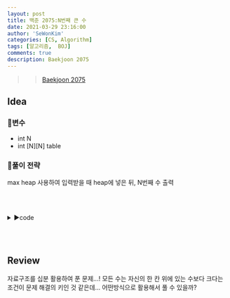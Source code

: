 ```yaml
---
layout: post
title: 백준 2075:N번째 큰 수
date: 2021-03-29 23:16:00
author: 'SeWonKim'
categories: [CS, Algorithm]
tags: [알고리즘,  BOJ]
comments: true
description: Baekjoon 2075
---
```


> > [Baekjoon 2075](https://www.acmicpc.net/problem/2075)

## Idea

### 🥚변수

- int N 
- int [N][N] table 

### 🍳풀이 전략

max heap 사용하여 입력받을 때 heap에 넣은 뒤, N번째 수 출력

&nbsp;  
&nbsp;


<details>
<summary>▶️code</summary>
<div markdown="1">

```java
import java.io.BufferedReader;
import java.io.InputStreamReader;
import java.util.Collections;
import java.util.PriorityQueue;
import java.util.StringTokenizer;

public class Main {
    public static void main(String[] args) throws Exception {
        BufferedReader br = new BufferedReader(new InputStreamReader(System.in));
        StringTokenizer st = null;
        int N = Integer.parseInt(br.readLine());
        PriorityQueue<Integer> pq = new PriorityQueue<>(Collections.reverseOrder());

        for (int i = 0; i < N; i++) {
            st = new StringTokenizer(br.readLine(), " ");
            for (int j = 0; j < N; j++) {
                pq.add(Integer.parseInt(st.nextToken()));
            }
        }

        for (int i = 0; i < N - 1; i++) {
            pq.poll();
        }

        System.out.println(pq.peek());
    }
}
```

</div>
</details>

&nbsp;  
&nbsp;

## Review

자료구조를 십분 활용하여 푼 문제...! 모든 수는 자신의 한 칸 위에 있는 수보다 크다는 조건이 문제 해결의 키인 것 같은데... 어떤방식으로 활용해서 풀 수 있을까?

&nbsp;  
&nbsp;
